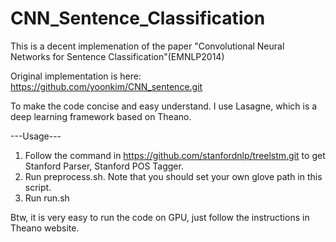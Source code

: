 # CNN_Sentence_Classification

This is a decent implemenation of the paper "Convolutional Neural Networks for Sentence Classification"(EMNLP2014)

Original implementation is here: https://github.com/yoonkim/CNN_sentence.git

To make the code concise and easy understand. I use Lasagne, which is a deep learning framework based on Theano.

---Usage---

1. Follow the command in https://github.com/stanfordnlp/treelstm.git to get Stanford Parser, Stanford POS Tagger. 
2. Run preprocess.sh. Note that you should set your own glove path in this script.
3. Run run.sh

Btw, it is very easy to run the code on GPU, just follow the instructions in Theano website.


